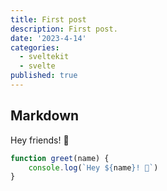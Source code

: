 ```yaml
---
title: First post
description: First post.
date: '2023-4-14'
categories:
  - sveltekit
  - svelte
published: true
---
```


## Markdown

Hey friends! 👋

```js
function greet(name) {
	console.log(`Hey ${name}! 👋`)
}
```
